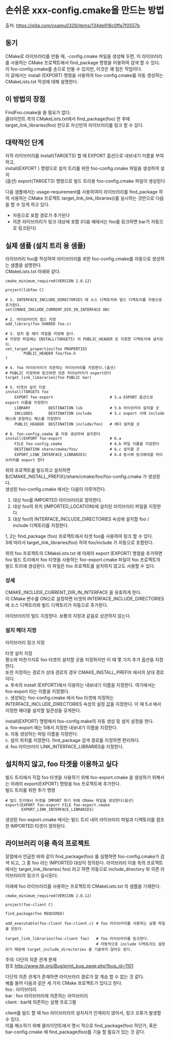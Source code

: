 # 손쉬운 xxx-config.cmake을 만드는 방법
출처: https://qiita.com/osamu0329/items/134de918c0ffa7f0557b
  
  
## 동기
CMake로 라이브러리를 만들 때,  <foo>-config.cmake 파일을 생성해 두면, 이 라이브러리를 사용하는 CMake 프로젝트에서 find_package 명령을 이용하여 검색 할 수 있다.  
이 foo-config.cmake를 손으로 만들 수 있지만, 이것은 꽤 힘든 작업이다.  
이 글에서는 install (EXPORT) 명령을 사용하여 foo-config.cmake를 자동 생성하는 CMakeLists.txt 작성에 대해 설명한다.  
   
  
## 이 방법의 장점
FindFoo.cmake을 쓸 필요가 없다.  
클라이언트 측의 CMakeLists.txt에서 find_package(foo) 한 후에 target_link_libraries(foo) 만으로 자신만의 라이브러리를 링크 할 수 있다.  
    
  
## 대략적인 단계
자작 라이브러리를 install(TARGETS) 할 때  EXPORT <export-name> 옵션으로 내보내기 이름을 부여하고,  
install(EXPORT <export-name>) 명령으로 설치 트리를 위한  foo-config.cmake 파일을 생성하여 설치  
(옵션) export(TARGETS) 명령으로 빌드 트리용  foo-config.cmake 파일이 생성된다  
  
다음 샘플에서는 usage-requirement를 사용하여이 라이브러리를 find_package 하여 사용하는 CMake 프로젝트 target_link_link_libraries()를 실시하는 것만으로 다음을 할 수 있게 하고 있다. 
- 자동으로 포함 경로가 추가된다 
- 의존 라이브러리가 링크 대상에 포함 (다음 예에서는 foo를 링크하면 bar가 자동으로 링크된다)
  
  
## 실제 샘플 (설치 트리 용 샘플)
라이브러리 foo를 작성하여 라이브러리를 위한 foo-config.cmake를 자동으로 생성하는 샘플을 설명한다.   
CMakeLists.txt 아래와 같다.  
```
cmake_minimum_required(VERSION 2.8.12)
 
project(libfoo C)
 
# 1. INTERFACE_INCLUDE_DIRECTORIES 에 소스 디렉토리와 빌드 디렉토리를 자동으로 추가한다.
set(CMAKE_INCLUDE_CURRENT_DIR_IN_INTERFACE ON)
 
# 2. 라이브러리의 빌드 지정
add_library(foo SHARED foo.c)
 
# 3. 설치 할 헤더 파일을 지정해 둔다.
# 지정한 파일에는 INSTALL(TARGETS) 의 PUBLIC_HEADER 로 지정한 디렉토리에 설치된다.
set_target_properties(foo PROPERTIES
        PUBLIC_HEADER foo/foo.h
)
 
# 4. foo 라이브러리가 의존하는 라이브러리를 지정한다.(옵션)
# PUBLIC 지정하여 링크하면 의존 라이브러리가 export된다
target_link_libararies(foo PUBLIC bar)
 
# 5. 타겟의 설치 지정
install(TARGETS foo
    EXPORT foo-export                         # 5.a EXPORT 옵션으로 export 이름을 지정한다
    LIBRARY        DESTINATION lib            # 5.b 라이브러리 설치할 곳
    INCLUDES       DESTINATION include        # 5.c export 시에 include 패스에 포함하는 패스를 지정한다
    PUBLIC_HEADER  DESTINATION include/foo)   # 헤더 설치할 곳
 
# 6. foo-config.cmake 을 자동 생성하여 설치한다
install(EXPORT foo-export                     # 6.a
    FILE foo-config.cmake                     # 6.b 파일 이름을 지정한다
    DESTINATION share/cmake/foo/              # 6.c 설치할 곳
    EXPORT_LINK_INTERFACE_LIBRARIES)          # 6.d 동시에 링크해야할 라이브러리를 export 한다
```
  
위의 프로젝트를 빌드하고 설치하면 ${CMAKE_INSTALL_PREFIX}/share/cmake/foo/foo-config.cmake 가 생성된다.  
생성된 foo-config.cmake 에서는 다음이 이루어진다.   
1. 대상 foo를 IMPORTED 라이브러리로 정의한다.   
2. 대상 foo의 위치 (IMPORTED_LOCATION)에 설치된 라이브러리 파일을 지정한다. 
3. 대상 foo의 INTERFACE_INCLUDE_DIRECTORIES 속성에 설치할 foo / include 디렉토리를 지정한다.
  
1, 2는 find_package (foo) 프로젝트에서 타겟 foo를 사용하여 링크 할 수 있다.   
3에 따라서 target_link_libraries(foo) 하여 foo/include 가 자동으로 포함된다.  
  
위의 foo 프로젝트의 CMakeLists.txt 에 아래의 export (EXPORT) 명령을 추가하면 foo 빌드 트리에서 foo 타겟을 사용하는 foo-export.cmake 파일이 foo 프로젝트의 빌드 트리에 생성된다. 
이 파일은 foo 프로젝트를 설치하지 않고도 사용할 수 있다.  
  
### 상세  
CMAKE_INCLUDE_CURRENT_DIR_IN_INTERFACE 을 유효하게 한다.   
이 CMake 변수를 ON으로 설정하면 타겟의 INTERFACE_INCLUDE_DIRECTORIES 에 소스 디렉토리와 빌드 디렉토리가 자동으로 추가된다.  
  
라이브러리의 빌드 지정한다. 보통의 지정과 같음로 상관하지 않는다.  

### 설치 헤더 지정  
라이브러리 링크 지정  

타겟 설치 지정  
평소와 마찬가지로 foo 타겟의 설치할 곳을 지정하지만 이 때 몇 가지 추가 옵션을 지정한다.   
또한 지정하는 경로가 상대 경로의 경우 CMAKE_INSTALL_PREFIX 에서의 상대 경로이다.  
a. 후속의 install (EXPORT)에서 이용하는 내보내기 이름을 지정한다. 여기에서는 foo-export 라는 이름을 지정했다.  
c. 생성되는 foo-config.cmake 에서 foo 타겟에 지정하는 INTERFACE_INCLUDE_DIRECTORIES 속성의 설정 값을 지정한다. 이 때 5.d 에서 지정한 헤더를 설치할 일관성을 갖게한다.  
  
install(EXPORT) 명령에서 foo-config.make의 자동 생성 및 설치 설정을 한다.  
a. foo-export 에는 5에서 지정한 내보내기 이름을 지정한다.  
b. 자동 생성하는 파일 이름을 지정한다.  
c. 설치 위치를 지정한다. find_package 검색 경로를 지정하면 편리하다.  
d. foo 라이브러리 LINK_INTERFACE_LIBRARIES을 지정한다.  
  
  
## 설치하지 않고, foo 타겟을 이용하고 싶다
빌드 트리에서 직접 foo 타겟을 사용하기 위해 foo-export.cmake 을 생성하기 위해서는 아래의 export(EXPORT) 명령을 foo 프로젝트에 추가한다.  
빌드 트리를 위한 추가 명령  
```
# 빌드 트리에서 타겟을 IMPORT 하기 위해 CMake 파일을 생성한다(옵션)
export(EXPORT foo-export FILE foo-export.cmake
       EXPORT_LINK_INTERFACE_LIBRARIES)
```
  
생성된 foo-export.cmake 에서는 빌드 트리 내의 라이브러리 파일과 디렉토리를 참조한 IMPORTED  타겟이 정의된다.
  
  
  
## 라이브러리 이용 측의 프로젝트
장점에서 언급한 바와 같이 find_package(foo) 를 실행하면 foo-config.cmake가 검색 되고, 그 중 foo 라는 IMPORTED 대상이 정의된다. 
라이브러리 이용 측의 프로젝트에서는 target_link_libraries(<target> foo) 라고 하면 자동으로 include_directory 와 의존 라이브러리의 링크가 실시된다.  
  
아래에 foo 라이브러리를 사용하는 프로젝트의 CMakeLists.txt 의 샘플을 기재한다.  
```
cmake_minimum_required(VERSION 2.8.12)
 
project(foo-client C)
 
find_package(foo REQUIRED)
 
add_executable(foo-client foo-client.c) # foo 라이브러리를 사용하는 실행 파일을 만든다
 
target_link_libraries(foo-client foo)   # foo 라이브러리를 링크한다.
                                        # 자동적으로 include 디렉토리도 설정되기 때문에 target_include_directories 을 기술하지 않아도 된다.
```
  
주의: 다단의 의존 관계 문제  
참조 http://www.itk.org/Bug/print_bug_page.php?bug_id=1101  
  
다단의 의존 관계가 존재하면 라이브러리 경로가 잘 계승 할 수 없는 것 같다.   
예를 들어 다음과 같은 세 가지 CMake 프로젝트가 있다고 한다.  
foo : 라이브러리  
bar : foo 라이브러리에 의존하는 라이브러리  
client : bar에 의존하는 실행 프로그램  
  
client를 빌드 할 때 foo 라이브러리의 설치처가 인계되지 않아서, 링크 오류가 발생할 수 있다.  
이를 해소하기 위해 클라이언트에서 명시 적으로 find_package(foo) 하던가, 혹은 bar-config.cmake 에  find_package(foo)를 기술 할 필요가 있는 것 같다.  

